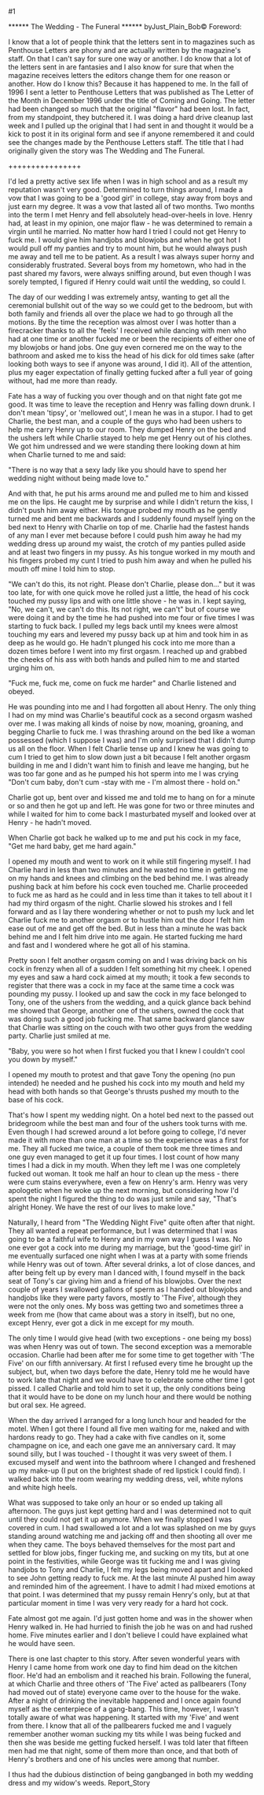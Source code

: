 #1 

 

 ****** The Wedding - The Funeral ****** byJust_Plain_Bob© Foreword: 

 I know that a lot of people think that the letters sent in to magazines such as Penthouse Letters are phony and are actually written by the magazine's staff. On that I can't say for sure one way or another. I do know that a lot of the letters sent in are fantasies and I also know for sure that when the magazine receives letters the editors change them for one reason or another. How do I know this? Because it has happened to me. In the fall of 1996 I sent a letter to Penthouse Letters that was published as The Letter of the Month in December 1996 under the title of Coming and Going. The letter had been changed so much that the original "flavor" had been lost. In fact, from my standpoint, they butchered it. I was doing a hard drive cleanup last week and I pulled up the original that I had sent in and thought it would be a kick to post it in its original form and see if anyone remembered it and could see the changes made by the Penthouse Letters staff. The title that I had originally given the story was The Wedding and The Funeral. 

 ++++++++++++++++ 

 I'd led a pretty active sex life when I was in high school and as a result my reputation wasn't very good. Determined to turn things around, I made a vow that I was going to be a 'good girl' in college, stay away from boys and just earn my degree. It was a vow that lasted all of two months. Two months into the term I met Henry and fell absolutely head-over-heels in love. Henry had, at least in my opinion, one major flaw - he was determined to remain a virgin until he married. No matter how hard I tried I could not get Henry to fuck me. I would give him handjobs and blowjobs and when he got hot I would pull off my panties and try to mount him, but he would always push me away and tell me to be patient. As a result I was always super horny and considerably frustrated. Several boys from my hometown, who had in the past shared my favors, were always sniffing around, but even though I was sorely tempted, I figured if Henry could wait until the wedding, so could I. 

 The day of our wedding I was extremely antsy, wanting to get all the ceremonial bullshit out of the way so we could get to the bedroom, but with both family and friends all over the place we had to go through all the motions. By the time the reception was almost over I was hotter than a firecracker thanks to all the 'feels' I received while dancing with men who had at one time or another fucked me or been the recipients of either one of my blowjobs or hand jobs. One guy even cornered me on the way to the bathroom and asked me to kiss the head of his dick for old times sake (after looking both ways to see if anyone was around, I did it). All of the attention, plus my eager expectation of finally getting fucked after a full year of going without, had me more than ready. 

 Fate has a way of fucking you over though and on that night fate got me good. It was time to leave the reception and Henry was falling down drunk. I don't mean 'tipsy', or 'mellowed out', I mean he was in a stupor. I had to get Charlie, the best man, and a couple of the guys who had been ushers to help me carry Henry up to our room. They dumped Henry on the bed and the ushers left while Charlie stayed to help me get Henry out of his clothes. We got him undressed and we were standing there looking down at him when Charlie turned to me and said: 

 "There is no way that a sexy lady like you should have to spend her wedding night without being made love to." 

 And with that, he put his arms around me and pulled me to him and kissed me on the lips. He caught me by surprise and while I didn't return the kiss, I didn't push him away either. His tongue probed my mouth as he gently turned me and bent me backwards and I suddenly found myself lying on the bed next to Henry with Charlie on top of me. Charlie had the fastest hands of any man I ever met because before I could push him away he had my wedding dress up around my waist, the crotch of my panties pulled aside and at least two fingers in my pussy. As his tongue worked in my mouth and his fingers probed my cunt I tried to push him away and when he pulled his mouth off mine I told him to stop. 

 "We can't do this, its not right. Please don't Charlie, please don..." but it was too late, for with one quick move he rolled just a little, the head of his cock touched my pussy lips and with one little shove - he was in. I kept saying, "No, we can't, we can't do this. Its not right, we can't" but of course we were doing it and by the time he had pushed into me four or five times I was starting to fuck back. I pulled my legs back until my knees were almost touching my ears and levered my pussy back up at him and took him in as deep as he would go. He hadn't plunged his cock into me more than a dozen times before I went into my first orgasm. I reached up and grabbed the cheeks of his ass with both hands and pulled him to me and started urging him on. 

 "Fuck me, fuck me, come on fuck me harder" and Charlie listened and obeyed. 

 He was pounding into me and I had forgotten all about Henry. The only thing I had on my mind was Charlie's beautiful cock as a second orgasm washed over me. I was making all kinds of noise by now, moaning, groaning, and begging Charlie to fuck me. I was thrashing around on the bed like a woman possessed (which I suppose I was) and I'm only surprised that I didn't dump us all on the floor. When I felt Charlie tense up and I knew he was going to cum I tried to get him to slow down just a bit because I felt another orgasm building in me and I didn't want him to finish and leave me hanging, but he was too far gone and as he pumped his hot sperm into me I was crying "Don't cum baby, don't cum -stay with me - I'm almost there - hold on." 

 Charlie got up, bent over and kissed me and told me to hang on for a minute or so and then he got up and left. He was gone for two or three minutes and while I waited for him to come back I masturbated myself and looked over at Henry - he hadn't moved. 

 When Charlie got back he walked up to me and put his cock in my face, "Get me hard baby, get me hard again." 

 I opened my mouth and went to work on it while still fingering myself. I had Charlie hard in less than two minutes and he wasted no time in getting me on my hands and knees and climbing on the bed behind me. I was already pushing back at him before his cock even touched me. Charlie proceeded to fuck me as hard as he could and in less time than it takes to tell about it I had my third orgasm of the night. Charlie slowed his strokes and I fell forward and as I lay there wondering whether or not to push my luck and let Charlie fuck me to another orgasm or to hustle him out the door I felt him ease out of me and get off the bed. But in less than a minute he was back behind me and I felt him drive into me again. He started fucking me hard and fast and I wondered where he got all of his stamina. 

 Pretty soon I felt another orgasm coming on and I was driving back on his cock in frenzy when all of a sudden I felt something hit my cheek. I opened my eyes and saw a hard cock aimed at my mouth; it took a few seconds to register that there was a cock in my face at the same time a cock was pounding my pussy. I looked up and saw the cock in my face belonged to Tony, one of the ushers from the wedding, and a quick glance back behind me showed that George, another one of the ushers, owned the cock that was doing such a good job fucking me. That same backward glance saw that Charlie was sitting on the couch with two other guys from the wedding party. Charlie just smiled at me. 

 "Baby, you were so hot when I first fucked you that I knew I couldn't cool you down by myself." 

 I opened my mouth to protest and that gave Tony the opening (no pun intended) he needed and he pushed his cock into my mouth and held my head with both hands so that George's thrusts pushed my mouth to the base of his cock. 

 That's how I spent my wedding night. On a hotel bed next to the passed out bridegroom while the best man and four of the ushers took turns with me. Even though I had screwed around a lot before going to college, I'd never made it with more than one man at a time so the experience was a first for me. They all fucked me twice, a couple of them took me three times and one guy even managed to get it up four times. I lost count of how many times I had a dick in my mouth. When they left me I was one completely fucked out woman. It took me half an hour to clean up the mess - there were cum stains everywhere, even a few on Henry's arm. Henry was very apologetic when he woke up the next morning, but considering how I'd spent the night I figured the thing to do was just smile and say, "That's alright Honey. We have the rest of our lives to make love." 

 Naturally, I heard from "The Wedding Night Five" quite often after that night. They all wanted a repeat performance, but I was determined that I was going to be a faithful wife to Henry and in my own way I guess I was. No one ever got a cock into me during my marriage, but the 'good-time girl' in me eventually surfaced one night when I was at a party with some friends while Henry was out of town. After several drinks, a lot of close dances, and after being felt up by every man I danced with, I found myself in the back seat of Tony's car giving him and a friend of his blowjobs. Over the next couple of years I swallowed gallons of sperm as I handed out blowjobs and handjobs like they were party favors, mostly to 'The Five', although they were not the only ones. My boss was getting two and sometimes three a week from me (how that came about was a story in itself), but no one, except Henry, ever got a dick in me except for my mouth. 

 The only time I would give head (with two exceptions - one being my boss) was when Henry was out of town. The second exception was a memorable occasion. Charlie had been after me for some time to get together with 'The Five' on our fifth anniversary. At first I refused every time he brought up the subject, but, when two days before the date, Henry told me he would have to work late that night and we would have to celebrate some other time I got pissed. I called Charlie and told him to set it up, the only conditions being that it would have to be done on my lunch hour and there would be nothing but oral sex. He agreed. 

 When the day arrived I arranged for a long lunch hour and headed for the motel. When I got there I found all five men waiting for me, naked and with hardons ready to go. They had a cake with five candles on it, some champagne on ice, and each one gave me an anniversary card. It may sound silly, but I was touched - I thought it was very sweet of them. I excused myself and went into the bathroom where I changed and freshened up my make-up (I put on the brightest shade of red lipstick I could find). I walked back into the room wearing my wedding dress, veil, white nylons and white high heels. 

 What was supposed to take only an hour or so ended up taking all afternoon. The guys just kept getting hard and I was determined not to quit until they could not get it up anymore. When we finally stopped I was covered in cum. I had swallowed a lot and a lot was splashed on me by guys standing around watching me and jacking off and then shooting all over me when they came. The boys behaved themselves for the most part and settled for blow jobs, finger fucking me, and sucking on my tits, but at one point in the festivities, while George was tit fucking me and I was giving handjobs to Tony and Charlie, I felt my legs being moved apart and I looked to see John getting ready to fuck me. At the last minute Al pushed him away and reminded him of the agreement. I have to admit I had mixed emotions at that point. I was determined that my pussy remain Henry's only, but at that particular moment in time I was very very ready for a hard hot cock. 

 Fate almost got me again. I'd just gotten home and was in the shower when Henry walked in. He had hurried to finish the job he was on and had rushed home. Five minutes earlier and I don't believe I could have explained what he would have seen. 

 There is one last chapter to this story. After seven wonderful years with Henry I came home from work one day to find him dead on the kitchen floor. He'd had an embolism and it reached his brain. Following the funeral, at which Charlie and three others of 'The Five' acted as pallbearers (Tony had moved out of state) everyone came over to the house for the wake. After a night of drinking the inevitable happened and I once again found myself as the centerpiece of a gang-bang. This time, however, I wasn't totally aware of what was happening. It started with my 'Five' and went from there. I know that all of the pallbearers fucked me and I vaguely remember another woman sucking my tits while I was being fucked and then she was beside me getting fucked herself. I was told later that fifteen men had me that night, some of them more than once, and that both of Henry's brothers and one of his uncles were among that number. 

 I thus had the dubious distinction of being gangbanged in both my wedding dress and my widow's weeds. Report_Story 
